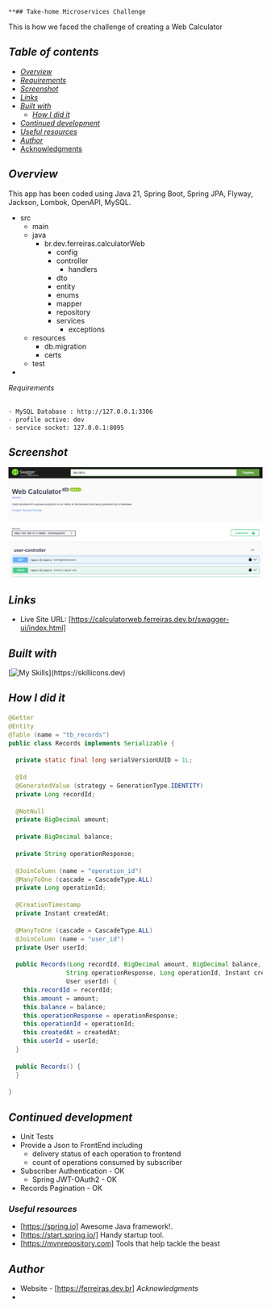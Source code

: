                                                                                                                                                                                                                                                                                                                                                                                                                                                                                                                                                                                                                                                                                                                                                                                                                                                                                                                                                                                                                                                                                                                                                                                                                                                                                                                                                                                                                                                                                                                                                                                                                                                                                                                                                                       **## Take-home Microservices Challenge

This is how we faced the challenge of creating a Web Calculator


## _Table of contents_

- [_Overview_](#overview)
- [_Requirements_](#requirements)
- [_Screenshot_](#screenshot)
- [_Links_](#links)
- [_Built with_](#built-with)
    - [_How I did it_](#how-i-did-it)
- [_Continued development_](#continued-development)
- [_Useful resources_](#useful-resources)
- [_Author_](#author)
- [Acknowledgments](#acknowledgments)

## _Overview_

This app has been coded using Java 21, Spring Boot, Spring JPA, Flyway, Jackson,
Lombok, OpenAPI, MySQL.

- src
    - main
    - java
        - br.dev.ferreiras.calculatorWeb
            - config
            - controller
              - handlers 
            - dto
            - entity
            - enums
            - mapper
            - repository
            - services
                - exceptions
    - resources
        - db.migration
        - certs
    - test
-

_Requirements_

  ```
  
  - MySQL Database : http://127.0.0.1:3306
  - profile active: dev
  - service socket: 127.0.0.1:8095

```

## _Screenshot_

[![](./webCalculator.png)]()

## _Links_

- Live Site URL: [https://calculatorweb.ferreiras.dev.br/swagger-ui/index.html]

## _Built with_

[![My Skills](https://skillicons.dev/icons?i=java,spring,mysql,gradle,docker,redhat,aws,idea,git,github,)](https://skillicons.dev)

## _How I did it_

```java
@Getter
@Entity
@Table (name = "tb_records")
public class Records implements Serializable {
  
  private static final long serialVersionUUID = 1L;

  @Id
  @GeneratedValue (strategy = GenerationType.IDENTITY)
  private Long recordId;

  @NotNull
  private BigDecimal amount;

  private BigDecimal balance;

  private String operationResponse;

  @JoinColumn (name = "operation_id")
  @ManyToOne (cascade = CascadeType.ALL)
  private Long operationId;

  @CreationTimestamp
  private Instant createdAt;

  @ManyToOne (cascade = CascadeType.ALL)
  @JoinColumn (name = "user_id")
  private User userId;

  public Records(Long recordId, BigDecimal amount, BigDecimal balance,
                String operationResponse, Long operationId, Instant createdAt,
                User userId) {
    this.recordId = recordId;
    this.amount = amount;
    this.balance = balance;
    this.operationResponse = operationResponse;
    this.operationId = operationId;
    this.createdAt = createdAt;
    this.userId = userId;
  }

  public Records() {
  }

}
``` 

## _Continued development_

- Unit Tests
- Provide a Json to FrontEnd including
    - delivery status of each operation to frontend
    - count of operations consumed by subscriber
- Subscriber Authentication - OK
    - Spring JWT-OAuth2 - OK
- Records Pagination - OK

### _Useful resources_

- [https://spring.io] Awesome Java framework!.
- [https://start.spring.io/]  Handy startup tool.
- [https://mvnrepository.com] Tools that help tackle the beast

## _Author_

- Website - [https://ferreiras.dev.br]
  _Acknowledgments_
- 
